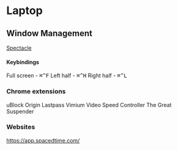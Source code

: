 # Laptop

## Window Management

[Spectacle](https://www.spectacleapp.com/)

#### Keybindings

Full screen - <kbd>⌘</kbd><kbd>^</kbd><kbd>F</kbd>
Left half - <kbd>⌘</kbd><kbd>^</kbd><kbd>H</kbd>
Right half - <kbd>⌘</kbd><kbd>^</kbd><kbd>L</kbd>

### Chrome extensions

uBlock Origin
Lastpass
Vimium
Video Speed Controller
The Great Suspender

### Websites

https://app.spacedtime.com/
